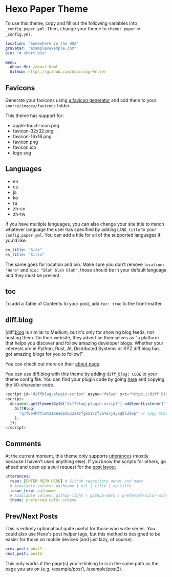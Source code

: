 # Hexo Paper Theme

To use this theme, copy and fill out the following variables into `_config.paper.yml`. Then, change your theme to `theme: paper` in `_config.yml`.

```yml
location: "Somewhere in the USA"
gravatar: "example@example.com"
bio: "A short bio"

menu:
  About Me: /about.html
  Github: https://github.com/Aspiring-Writer
```

## Favicons

Generate your favicons using [a favicon generator](https://favicon.io) and add them to your `source/images/favicons` folder.

This theme has support for:

* apple-touch-icon.png
* favicon-32x32.png
* favicon-16x16.png
* favicon.png
* favicon.ico
* logo.svg

## Languages

* en
* es
* ja
* ko
* ru
* zh-cn
* zh-tw

If you have multiple languages, you can also change your site title to match whatever language the user has specified by adding `LANG_title` to your `config.paper.yml`. You can add a title for all of the supported languages if you'd like.

```yml
en_title: "Site"
es_title: "Sitio"
```

The same goes for location and bio. Make sure you don't remove `location: "Here"` and `bio: "Blah blah blah"`, those should be in your default language and they _must_ be present.

## toc

To add a Table of Contents to your post, add `toc: true` to the front-matter

## diff.blog

[diff.[blog](https://diff.blog/) is similar to Medium, but it's only for showing blog feeds, not hosting them. On their website, they advertise themselves as "a platform that helps you discover and follow amazing developer blogs. Whether your interests are in Python, Rust, AI, Distributed Systems or XYZ diff.blog has got amazing blogs for you to follow!"

You can check out more on their [about page](https://diff.blog/FAQ/).

You can use diff.blog with this theme by adding `diff_blog: CODE` to your theme config file. You can find your plugin code by going [here](https://dif.blog/plugin/) and copying the 50-character code.

```javascript
<script id="diffblog-plugin-script" async="false" src="https://diff.blog/static/js/diffblog_plugin_v1.js"></script> 
<script>
  document.getElementById("diffblog-plugin-script").addEventListener("load", function () {
    DiffBlog(
      "q7f864hffi8m218eaq6d623sezfgkz1vzfva4oxjeyxq9l2dwp" // Copy this
    );
  });
</script>
```

## Comments

At the current moment, this theme only supports [utterances](https://utteranc.es/) (mostly because I haven't used anything else). If you know the scripts for others, go ahead and open up a pull request for the [post layout](layout/_partial/comments.ejs)

```yml
utterances:
  repo: [ENTER REPO HERE] # Github repository owner and name
  # Available values: pathname | url | title | og:title
  issue_term: pathname
  # Available values: github-light | github-dark | preferred-color-scheme | github-dark-orange | icy-dark | dark-blue | photon-dark | boxy-light
  theme: preferred-color-scheme
```

## Prev/Next Posts

This is entirely optional but quite useful for those who write series. You could also use Hexo's post helper tags, but this method is designed to be easier for those on mobile devices (and just lazy, of course).

```yml
prev_post: post1
next_post: post2
```

This only works if the page(s) you're linking to is in the same path as the page you are on (e.g. /example/post1, /example/post2).

